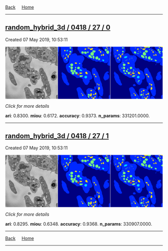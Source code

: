 
[Back](..)&nbsp;&nbsp;&nbsp;&nbsp;&nbsp;[Home](https://leapmanlab.github.io/snapshots)

---

<div class="summary"><a href="0"><h2>random_hybrid_3d / 0418 / 27 / 0</h2></a><p>Created 07 May 2019, 10:53:11
</p><a href="0"><img src="0/media/summary.png" align="center"></a><p>
<i>Click for more details</i>
</p></div>

**ari**: 0.8300. **miou**: 0.6172. **accuracy**: 0.9373. **n_params**: 331201.0000. 

---

<div class="summary"><a href="1"><h2>random_hybrid_3d / 0418 / 27 / 1</h2></a><p>Created 07 May 2019, 10:53:11
</p><a href="1"><img src="1/media/summary.png" align="center"></a><p>
<i>Click for more details</i>
</p></div>

**ari**: 0.8295. **miou**: 0.6348. **accuracy**: 0.9368. **n_params**: 330907.0000. 

---

[Back](..)&nbsp;&nbsp;&nbsp;&nbsp;&nbsp;[Home](https://leapmanlab.github.io/snapshots)

---